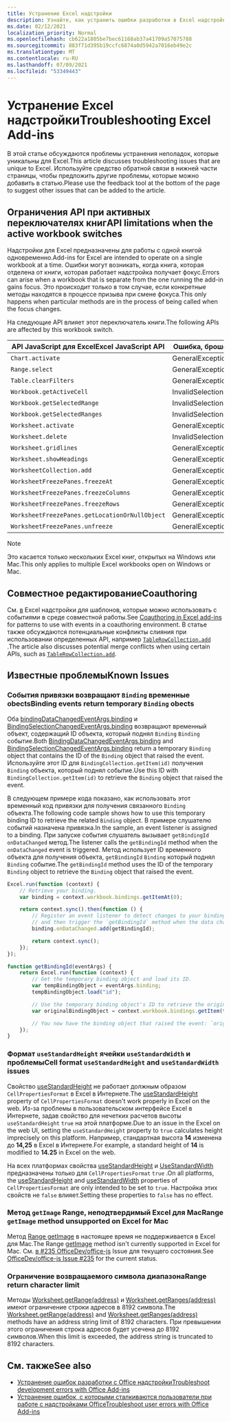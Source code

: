 ```yaml
---
title: Устранение Excel надстройки
description: Узнайте, как устранить ошибки разработки в Excel надстройки.
ms.date: 02/12/2021
localization_priority: Normal
ms.openlocfilehash: cb622a1805be7bec61168ab37a41709a57075788
ms.sourcegitcommit: 883f71d395b19ccfc6874a0d5942a7016eb49e2c
ms.translationtype: MT
ms.contentlocale: ru-RU
ms.lasthandoff: 07/09/2021
ms.locfileid: "53349443"
---
```

# <a name="troubleshooting-excel-add-ins"></a><span data-ttu-id="289ad-103">Устранение Excel надстройки</span><span class="sxs-lookup"><span data-stu-id="289ad-103">Troubleshooting Excel Add-ins</span></span>

<span data-ttu-id="289ad-104">В этой статье обсуждаются проблемы устранения неполадок, которые уникальны для Excel.</span><span class="sxs-lookup"><span data-stu-id="289ad-104">This article discusses troubleshooting issues that are unique to Excel.</span></span> <span data-ttu-id="289ad-105">Используйте средство обратной связи в нижней части страницы, чтобы предложить другие проблемы, которые можно добавить в статью.</span><span class="sxs-lookup"><span data-stu-id="289ad-105">Please use the feedback tool at the bottom of the page to suggest other issues that can be added to the article.</span></span>

## <a name="api-limitations-when-the-active-workbook-switches"></a><span data-ttu-id="289ad-106">Ограничения API при активных переключателях книг</span><span class="sxs-lookup"><span data-stu-id="289ad-106">API limitations when the active workbook switches</span></span>

<span data-ttu-id="289ad-107">Надстройки для Excel предназначены для работы с одной книгой одновременно.</span><span class="sxs-lookup"><span data-stu-id="289ad-107">Add-ins for Excel are intended to operate on a single workbook at a time.</span></span> <span data-ttu-id="289ad-108">Ошибки могут возникать, когда книга, которая отделена от книги, которая работает надстройка получает фокус.</span><span class="sxs-lookup"><span data-stu-id="289ad-108">Errors can arise when a workbook that is separate from the one running the add-in gains focus.</span></span> <span data-ttu-id="289ad-109">Это происходит только в том случае, если конкретные методы находятся в процессе призыва при смене фокуса.</span><span class="sxs-lookup"><span data-stu-id="289ad-109">This only happens when particular methods are in the process of being called when the focus changes.</span></span>

<span data-ttu-id="289ad-110">На следующие API влияет этот переключатель книги.</span><span class="sxs-lookup"><span data-stu-id="289ad-110">The following APIs are affected by this workbook switch.</span></span>

|<span data-ttu-id="289ad-111">API JavaScript для Excel</span><span class="sxs-lookup"><span data-stu-id="289ad-111">Excel JavaScript API</span></span> | <span data-ttu-id="289ad-112">Ошибка, брошенная</span><span class="sxs-lookup"><span data-stu-id="289ad-112">Error thrown</span></span> |
|--|--|
| `Chart.activate` | <span data-ttu-id="289ad-113">GeneralException</span><span class="sxs-lookup"><span data-stu-id="289ad-113">GeneralException</span></span> |
| `Range.select` | <span data-ttu-id="289ad-114">GeneralException</span><span class="sxs-lookup"><span data-stu-id="289ad-114">GeneralException</span></span> |
| `Table.clearFilters` | <span data-ttu-id="289ad-115">GeneralException</span><span class="sxs-lookup"><span data-stu-id="289ad-115">GeneralException</span></span> |
| `Workbook.getActiveCell`  | <span data-ttu-id="289ad-116">InvalidSelection</span><span class="sxs-lookup"><span data-stu-id="289ad-116">InvalidSelection</span></span>|
| `Workbook.getSelectedRange` | <span data-ttu-id="289ad-117">InvalidSelection</span><span class="sxs-lookup"><span data-stu-id="289ad-117">InvalidSelection</span></span>|
| `Workbook.getSelectedRanges`  | <span data-ttu-id="289ad-118">InvalidSelection</span><span class="sxs-lookup"><span data-stu-id="289ad-118">InvalidSelection</span></span>|
| `Worksheet.activate` | <span data-ttu-id="289ad-119">GeneralException</span><span class="sxs-lookup"><span data-stu-id="289ad-119">GeneralException</span></span> |
| `Worksheet.delete`  | <span data-ttu-id="289ad-120">InvalidSelection</span><span class="sxs-lookup"><span data-stu-id="289ad-120">InvalidSelection</span></span>|
| `Worksheet.gridlines` | <span data-ttu-id="289ad-121">GeneralException</span><span class="sxs-lookup"><span data-stu-id="289ad-121">GeneralException</span></span> |
| `Worksheet.showHeadings` | <span data-ttu-id="289ad-122">GeneralException</span><span class="sxs-lookup"><span data-stu-id="289ad-122">GeneralException</span></span> |
| `WorksheetCollection.add` | <span data-ttu-id="289ad-123">GeneralException</span><span class="sxs-lookup"><span data-stu-id="289ad-123">GeneralException</span></span> |
| `WorksheetFreezePanes.freezeAt` | <span data-ttu-id="289ad-124">GeneralException</span><span class="sxs-lookup"><span data-stu-id="289ad-124">GeneralException</span></span> |
| `WorksheetFreezePanes.freezeColumns` | <span data-ttu-id="289ad-125">GeneralException</span><span class="sxs-lookup"><span data-stu-id="289ad-125">GeneralException</span></span> |
| `WorksheetFreezePanes.freezeRows` | <span data-ttu-id="289ad-126">GeneralException</span><span class="sxs-lookup"><span data-stu-id="289ad-126">GeneralException</span></span> |
| `WorksheetFreezePanes.getLocationOrNullObject`| <span data-ttu-id="289ad-127">GeneralException</span><span class="sxs-lookup"><span data-stu-id="289ad-127">GeneralException</span></span> |
| `WorksheetFreezePanes.unfreeze` | <span data-ttu-id="289ad-128">GeneralException</span><span class="sxs-lookup"><span data-stu-id="289ad-128">GeneralException</span></span> |

> [!NOTE]
> <span data-ttu-id="289ad-129">Это касается только нескольких Excel книг, открытых на Windows или Mac.</span><span class="sxs-lookup"><span data-stu-id="289ad-129">This only applies to multiple Excel workbooks open on Windows or Mac.</span></span>

## <a name="coauthoring"></a><span data-ttu-id="289ad-130">Совместное редактирование</span><span class="sxs-lookup"><span data-stu-id="289ad-130">Coauthoring</span></span>

<span data-ttu-id="289ad-131">См. [в](co-authoring-in-excel-add-ins.md) Excel надстройки для шаблонов, которые можно использовать с событиями в среде совместной работы.</span><span class="sxs-lookup"><span data-stu-id="289ad-131">See [Coauthoring in Excel add-ins](co-authoring-in-excel-add-ins.md) for patterns to use with events in a coauthoring environment.</span></span> <span data-ttu-id="289ad-132">В статье также обсуждаются потенциальные конфликты слияния при использовании определенных API, например [`TableRowCollection.add`](/javascript/api/excel/excel.tablerowcollection#add-index--values-) .</span><span class="sxs-lookup"><span data-stu-id="289ad-132">The article also discusses potential merge conflicts when using certain APIs, such as [`TableRowCollection.add`](/javascript/api/excel/excel.tablerowcollection#add-index--values-).</span></span>

## <a name="known-issues"></a><span data-ttu-id="289ad-133">Известные проблемы</span><span class="sxs-lookup"><span data-stu-id="289ad-133">Known Issues</span></span>

### <a name="binding-events-return-temporary-binding-obects"></a><span data-ttu-id="289ad-134">События привязки возвращают `Binding` временные obects</span><span class="sxs-lookup"><span data-stu-id="289ad-134">Binding events return temporary `Binding` obects</span></span>

<span data-ttu-id="289ad-135">Оба [bindingDataChangedEventArgs.binding](/javascript/api/excel/excel.bindingdatachangedeventargs#binding) и [BindingSelectionChangedEventArgs.binding](/javascript/api/excel/excel.bindingselectionchangedeventargs#binding) возвращают временный объект, содержащий ID объекта, который поднял `Binding` `Binding` событие.</span><span class="sxs-lookup"><span data-stu-id="289ad-135">Both [BindingDataChangedEventArgs.binding](/javascript/api/excel/excel.bindingdatachangedeventargs#binding) and [BindingSelectionChangedEventArgs.binding](/javascript/api/excel/excel.bindingselectionchangedeventargs#binding) return a temporary `Binding` object that contains the ID of the `Binding` object that raised the event.</span></span> <span data-ttu-id="289ad-136">Используйте этот ID для `BindingCollection.getItem(id)` получения `Binding` объекта, который поднял событие.</span><span class="sxs-lookup"><span data-stu-id="289ad-136">Use this ID with `BindingCollection.getItem(id)` to retrieve the `Binding` object that raised the event.</span></span>

<span data-ttu-id="289ad-137">В следующем примере кода показано, как использовать этот временный код привязки для получения связанного `Binding` объекта.</span><span class="sxs-lookup"><span data-stu-id="289ad-137">The following code sample shows how to use this temporary binding ID to retrieve the related `Binding` object.</span></span> <span data-ttu-id="289ad-138">В примере слушателю событий назначена привязка.</span><span class="sxs-lookup"><span data-stu-id="289ad-138">In the sample, an event listener is assigned to a binding.</span></span> <span data-ttu-id="289ad-139">При запуске события слушатель вызывает `getBindingId` `onDataChanged` метод.</span><span class="sxs-lookup"><span data-stu-id="289ad-139">The listener calls the `getBindingId` method when the `onDataChanged` event is triggered.</span></span> <span data-ttu-id="289ad-140">Метод использует ID временного объекта для получения объекта, `getBindingId` `Binding` который поднял `Binding` событие.</span><span class="sxs-lookup"><span data-stu-id="289ad-140">The `getBindingId` method uses the ID of the temporary `Binding` object to retrieve the `Binding` object that raised the event.</span></span>

```js
Excel.run(function (context) {
    // Retrieve your binding.
    var binding = context.workbook.bindings.getItemAt(0);

    return context.sync().then(function () {
        // Register an event listener to detect changes to your binding
        // and then trigger the `getBindingId` method when the data changes. 
        binding.onDataChanged.add(getBindingId);

        return context.sync();
    });
});

function getBindingId(eventArgs) {
    return Excel.run(function (context) {
        // Get the temporary binding object and load its ID. 
        var tempBindingObject = eventArgs.binding;
        tempBindingObject.load("id");

        // Use the temporary binding object's ID to retrieve the original binding object. 
        var originalBindingObject = context.workbook.bindings.getItem(tempBindingObject.id);

        // You now have the binding object that raised the event: `originalBindingObject`. 
    });
}
```

### <a name="cell-format-usestandardheight-and-usestandardwidth-issues"></a><span data-ttu-id="289ad-141">Формат `useStandardHeight` ячейки `useStandardWidth` и проблемы</span><span class="sxs-lookup"><span data-stu-id="289ad-141">Cell format `useStandardHeight` and `useStandardWidth` issues</span></span>

<span data-ttu-id="289ad-142">Свойство [useStandardHeight](/javascript/api/excel/excel.cellpropertiesformat#useStandardHeight) не работает должным образом `CellPropertiesFormat` в Excel в Интернете.</span><span class="sxs-lookup"><span data-stu-id="289ad-142">The [useStandardHeight](/javascript/api/excel/excel.cellpropertiesformat#useStandardHeight) property of `CellPropertiesFormat` doesn't work properly in Excel on the web.</span></span> <span data-ttu-id="289ad-143">Из-за проблемы в пользовательском интерфейсе Excel в Интернете, задав свойство для нечетких расчетов высоты `useStandardHeight` `true` на этой платформе.</span><span class="sxs-lookup"><span data-stu-id="289ad-143">Due to an issue in the Excel on the web UI, setting the `useStandardHeight` property to `true` calculates height imprecisely on this platform.</span></span> <span data-ttu-id="289ad-144">Например, стандартная высота **14** изменена до **14,25** в Excel в Интернете.</span><span class="sxs-lookup"><span data-stu-id="289ad-144">For example, a standard height of **14** is modified to **14.25** in Excel on the web.</span></span>

<span data-ttu-id="289ad-145">На всех платформах свойства [useStandardHeight](/javascript/api/excel/excel.cellpropertiesformat#useStandardHeight) и [UseStandardWidth](/javascript/api/excel/excel.cellpropertiesformat#useStandardWidth) предназначены только для `CellPropertiesFormat` `true` .</span><span class="sxs-lookup"><span data-stu-id="289ad-145">On all platforms, the [useStandardHeight](/javascript/api/excel/excel.cellpropertiesformat#useStandardHeight) and [useStandardWidth](/javascript/api/excel/excel.cellpropertiesformat#useStandardWidth) properties of `CellPropertiesFormat` are only intended to be set to `true`.</span></span> <span data-ttu-id="289ad-146">Настройка этих свойств не `false` влияет.</span><span class="sxs-lookup"><span data-stu-id="289ad-146">Setting these properties to `false` has no effect.</span></span> 

### <a name="range-getimage-method-unsupported-on-excel-for-mac"></a><span data-ttu-id="289ad-147">Метод `getImage` Range, неподтвердимый Excel для Mac</span><span class="sxs-lookup"><span data-stu-id="289ad-147">Range `getImage` method unsupported on Excel for Mac</span></span>

<span data-ttu-id="289ad-148">Метод [Range getImage](/javascript/api/excel/excel.range#getImage__) в настоящее время не поддерживается в Excel для Mac.</span><span class="sxs-lookup"><span data-stu-id="289ad-148">The Range [getImage](/javascript/api/excel/excel.range#getImage__) method isn't currently supported in Excel for Mac.</span></span> <span data-ttu-id="289ad-149">См. [в #235 OfficeDev/office-js](https://github.com/OfficeDev/office-js/issues/235) Issue для текущего состояния.</span><span class="sxs-lookup"><span data-stu-id="289ad-149">See [OfficeDev/office-js Issue #235](https://github.com/OfficeDev/office-js/issues/235) for the current status.</span></span>

### <a name="range-return-character-limit"></a><span data-ttu-id="289ad-150">Ограничение возвращаемого символа диапазона</span><span class="sxs-lookup"><span data-stu-id="289ad-150">Range return character limit</span></span>

<span data-ttu-id="289ad-151">Методы [Worksheet.getRange(address)](/javascript/api/excel/excel.worksheet#getRange_address_) и [Worksheet.getRanges(address)](/javascript/api/excel/excel.worksheet#getRanges_address_) имеют ограничение строки адресов в 8192 символа.</span><span class="sxs-lookup"><span data-stu-id="289ad-151">The [Worksheet.getRange(address)](/javascript/api/excel/excel.worksheet#getRange_address_) and [Worksheet.getRanges(address)](/javascript/api/excel/excel.worksheet#getRanges_address_) methods have an address string limit of 8192 characters.</span></span> <span data-ttu-id="289ad-152">При превышении этого ограничения строка адресов будет усечена до 8192 символов.</span><span class="sxs-lookup"><span data-stu-id="289ad-152">When this limit is exceeded, the address string is truncated to 8192 characters.</span></span>

## <a name="see-also"></a><span data-ttu-id="289ad-153">См. также</span><span class="sxs-lookup"><span data-stu-id="289ad-153">See also</span></span>

- [<span data-ttu-id="289ad-154">Устранение ошибок разработки с Office надстройки</span><span class="sxs-lookup"><span data-stu-id="289ad-154">Troubleshoot development errors with Office Add-ins</span></span>](../testing/troubleshoot-development-errors.md)
- [<span data-ttu-id="289ad-155">Устранение ошибок, с которыми сталкиваются пользователи при работе с надстройками Office</span><span class="sxs-lookup"><span data-stu-id="289ad-155">Troubleshoot user errors with Office Add-ins</span></span>](../testing/testing-and-troubleshooting.md)
